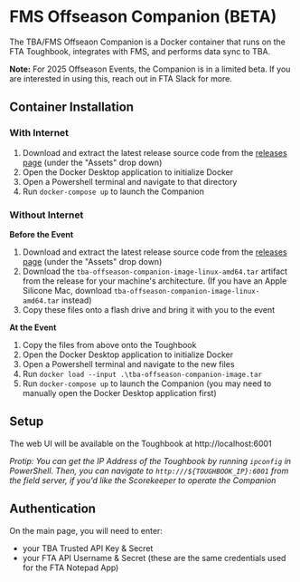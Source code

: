 # FMS Offseason Companion (BETA)

The TBA/FMS Offseaon Companion is a Docker container that runs on the FTA Toughbook, integrates with FMS, and performs data sync to TBA.

**Note:** For 2025 Offseason Events, the Companion is in a limited beta. If you are interested in using this, reach out in FTA Slack for more.

## Container Installation


### With Internet

 1. Download and extract the latest release source code from the [releases page](https://github.com/the-blue-alliance/fms-companion-dist/releases) (under the "Assets" drop down)
 2. Open the Docker Desktop application to initialize Docker
 3. Open a Powershell terminal and navigate to that directory
 4. Run `docker-compose up` to launch the Companion

### Without Internet

**Before the Event**
 1. Download and extract the latest release source code from the [releases page](https://github.com/the-blue-alliance/fms-companion-dist/releases) (under the "Assets" drop down)
 2. Download the `tba-offseason-companion-image-linux-amd64.tar` artifact from the release for your machine's architecture. (If you have an Apple Silicone Mac, download  `tba-offseason-companion-image-linux-amd64.tar` instead)
 3. Copy these files onto a flash drive and bring it with you to the event

**At the Event**
 1. Copy the files from above onto the Toughbook
 2. Open the Docker Desktop application to initialize Docker
 3. Open a Powershell terminal and navigate to the new files
 4. Run `docker load --input .\tba-offseason-companion-image.tar`
 5. Run `docker-compose up` to launch the Companion  (you may need to manually open the Docker Desktop application first)

## Setup

The web UI will be available on the Toughbook at http://localhost:6001

*Protip: You can get the IP Address of the Toughbook by running `ipconfig` in PowerShell. Then, you can navigate to `http:///${TOUGHBOOK_IP}:6001` from the field server, if you'd like the Scorekeeper to operate the Companion*

## Authentication

On the main page, you will need to enter:
 - your TBA Trusted API Key & Secret
 - your FTA API Username & Secret (these are the same credentials used for the FTA Notepad App)
